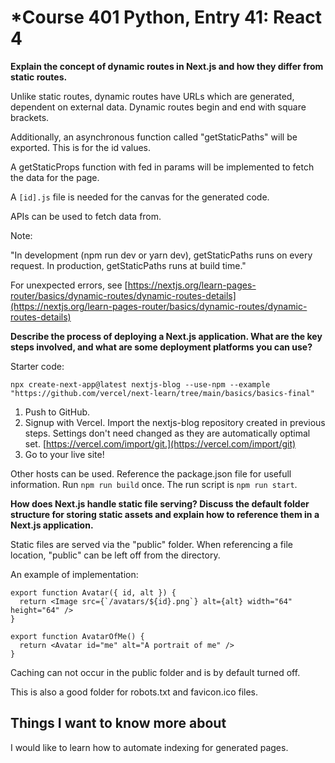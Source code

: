 # *Course 401 Python, Entry 41: React 4

**Explain the concept of dynamic routes in Next.js and how they differ from static routes.**

Unlike static routes, dynamic routes have URLs which are generated, dependent on external data. Dynamic routes begin and end with square brackets.

Additionally, an asynchronous function called "getStaticPaths" will be exported. This is for the id values.

A getStaticProps function with fed in params will be implemented to fetch the data for the page.

A `[id].js` file is needed for the canvas for the generated code.

APIs can be used to fetch data from.

Note:

"In development (npm run dev or yarn dev), getStaticPaths runs on every request.
In production, getStaticPaths runs at build time."

For unexpected errors, see [https://nextjs.org/learn-pages-router/basics/dynamic-routes/dynamic-routes-details](https://nextjs.org/learn-pages-router/basics/dynamic-routes/dynamic-routes-details)

**Describe the process of deploying a Next.js application. What are the key steps involved, and what are some deployment platforms you can use?**

Starter code:

`npx create-next-app@latest nextjs-blog --use-npm --example "https://github.com/vercel/next-learn/tree/main/basics/basics-final"`

1. Push to GitHub.
2. Signup with Vercel. Import the nextjs-blog repository created in previous steps. Settings don't need changed as they are automatically optimal set. [https://vercel.com/import/git.](https://vercel.com/import/git)
3. Go to your live site!

Other hosts can be used. Reference the package.json file for usefull information. Run `npm run build` once. The run script is `npm run start`.

**How does Next.js handle static file serving? Discuss the default folder structure for storing static assets and explain how to reference them in a Next.js application.**

Static files are served via the "public" folder. When referencing a file location, "public" can be left off from the directory.

An example of implementation:

```
export function Avatar({ id, alt }) {
  return <Image src={`/avatars/${id}.png`} alt={alt} width="64" height="64" />
}
 
export function AvatarOfMe() {
  return <Avatar id="me" alt="A portrait of me" />
}
```

Caching can not occur in the public folder and is by default turned off.

This is also a good folder for robots.txt and favicon.ico files.

## Things I want to know more about

I would like to learn how to automate indexing for generated pages.
